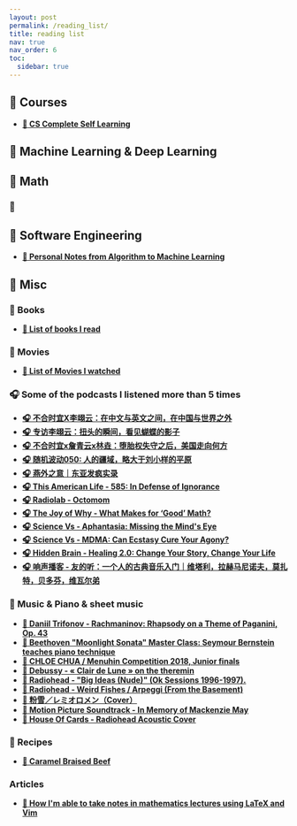 ```yaml
---
layout: post
permalink: /reading_list/
title: reading list
nav: true
nav_order: 6
toc:
  sidebar: true
---
```


## 🔗 Courses 
- **[🔗 CS Complete Self Learning](https://csdiy.wiki/en/)**

## 🔗 Machine Learning & Deep Learning

## 🔗 Math
### 🔗 

## 🔗 Software Engineering 
- **[🔗 Personal Notes from Algorithm to Machine Learning]()**


## 🔗 Misc
### 📖 Books 
- **[📖 List of books I read](https://www.goodreads.com/review/list/185671592?page=1&ref=nav_mybooks)**

### 🔗 Movies 
- **[🔗 List of Movies I watched](https://letterboxd.com/liangliang1997/films/)**

### 🎧 Some of the podcasts I listened more than 5 times
- **[🎧 不合时宜X李翊云：在中文与英文之间，在中国与世界之外](https://www.xiaoyuzhoufm.com/episode/656c95f136f7c4e74e2a2469)**
- **[🎧 专访李翊云：扭头的瞬间，看见蝴蝶的影子](https://podcasts.apple.com/cn/podcast/171-%E4%B8%93%E8%AE%BF%E6%9D%8E%E7%BF%8A%E4%BA%91-%E6%89%AD%E5%A4%B4%E7%9A%84%E7%9E%AC%E9%97%B4-%E7%9C%8B%E8%A7%81%E8%9D%B4%E8%9D%B6%E7%9A%84%E5%BD%B1%E5%AD%90/id1504037049?i=1000637113000)**
- **[🎧 不合时宜x詹青云x林垚：堕胎权失守之后，美国走向何方](https://podcasts.apple.com/us/podcast/%E4%B8%8D%E5%90%88%E6%97%B6%E5%AE%9Cx%E8%A9%B9%E9%9D%92%E4%BA%91x%E6%9E%97%E5%9E%9A-%E5%A0%95%E8%83%8E%E6%9D%83%E5%A4%B1%E5%AE%88%E4%B9%8B%E5%90%8E-%E7%BE%8E%E5%9B%BD%E8%B5%B0%E5%90%91%E4%BD%95%E6%96%B9/id1487143507?i=1000568951467)**
- **[🎧 随机波动050: 人的疆域，略大于刘小样的平原](https://www.xiaoyuzhoufm.com/episode/60b703f7f38bcf7d331bad10)**
- **[🎧 燕外之意｜东亚发疯实录](https://podcasts.apple.com/vg/podcast/%E7%87%95%E5%A4%96%E4%B9%8B%E6%84%8F-%E4%B8%9C%E4%BA%9A%E5%8F%91%E7%96%AF%E5%AE%9E%E5%BD%95/id1620123449?i=1000616837020)**
- **[🎧 This American Life - 585: In Defense of Ignorance](https://www.thisamericanlife.org/585/transcript)** 
- **[🎧 Radiolab - Octomom](https://radiolab.org/podcast/octomom)** 
- **[🎧 The Joy of Why - What Makes for ‘Good’ Math?](https://play.prx.org/listen?ge=prx_5340_0e8d1a07-63e2-49b1-bb26-4d3a3e3b5c99&uf=http%3A%2F%2Fjoy.quantamagazine.org)** 
- **[🎧 Science Vs - Aphantasia: Missing the Mind's Eye](https://podcasts.apple.com/us/podcast/aphantasia-missing-the-minds-eye/id1051557000?i=1000676041382)** 
- **[🎧 Science Vs - MDMA: Can Ecstasy Cure Your Agony?](https://podcasts.apple.com/gb/podcast/mdma-can-ecstasy-cure-your-agony/id1051557000?i=1000635783084)** 
- **[🎧 Hidden Brain - Healing 2.0: Change Your Story, Change Your Life](https://hiddenbrain.org/podcast/healing-2-0-change-your-story-change-your-life/)** 
- **[🎧 响声播客 - 友的听：一个人的古典音乐入门｜维塔利，拉赫马尼诺夫，莫扎特，贝多芬，维瓦尔弟](https://www.xiaoyuzhoufm.com/episode/633cf74a2a992d56e91e55a0?utm_source=rss)** 

### 🔗 Music & Piano & sheet music 
- **[🎥 Daniil Trifonov - Rachmaninov: Rhapsody on a Theme of Paganini, Op. 43](https://www.youtube.com/watch?v=8dJhYCxAmv4&list=LL&index=4)**
- **[🎥 Beethoven "Moonlight Sonata" Master Class: Seymour Bernstein teaches piano technique](https://www.youtube.com/watch?v=XFdky4L2LfI&list=LL&index=14&t=7s)**
- **[🎥 CHLOE CHUA / Menuhin Competition 2018, Junior finals](https://www.youtube.com/watch?v=WT9jOZLFaEY&list=LL&index=25)**
- **[🎥 Debussy - « Clair de Lune » on the theremin](https://www.youtube.com/watch?v=PjnaciNT-wQ&list=LL&index=33)**
- **[🎥 Radiohead - "Big Ideas (Nude)" (Ok Sessions 1996-1997).](https://www.youtube.com/watch?v=EEuvkk1bCqo&list=LL&index=63)**
- **[🎥 Radiohead - Weird Fishes / Arpeggi (From the Basement)](https://www.youtube.com/watch?v=ejdZEe4Rd0o&list=LL&index=21)**
- **[🎥 粉雪／レミオロメン（Cover）](https://www.youtube.com/watch?v=HJg7WkOHxMs&list=LL&index=31)**
- **[🎥 Motion Picture Soundtrack - In Memory of Mackenzie May](https://www.youtube.com/watch?v=ZeI0PXj7LIw&list=LL&index=70)**
- **[🎥 House Of Cards - Radiohead Acoustic Cover](https://www.youtube.com/watch?v=keYUJfGn1EI&list=LL&index=82)**



### 🔗 Recipes  
- **[🎥 Caramel Braised Beef](https://www.youtube.com/watch?v=d31CCyGSGZA)**

### Articles 
- **[📓 How I'm able to take notes in mathematics lectures using LaTeX and Vim](https://castel.dev/post/lecture-notes-1/)**

